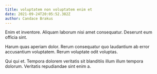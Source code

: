 ```yaml
---
title: voluptatem non voluptatem enim et
date: 2021-09-24T20:05:52.382Z
author: Candace Brakus
---
```


Enim et inventore. Aliquam laborum nisi amet consequatur. Deserunt eum officia sint.

Harum quas aperiam dolor. Rerum consequatur quo laudantium ab error accusantium voluptatem. Rerum voluptate odit voluptas.

Qui qui et. Tempora dolorem veritatis sit blanditiis illum illum tempora dolorum. Veritatis repudiandae sint enim a.
